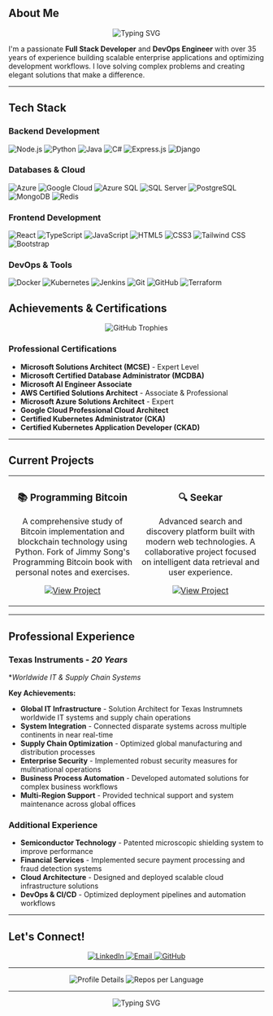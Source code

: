 



## About Me

<div align="center">
  <img src="https://readme-typing-svg.herokuapp.com?font=Fira+Code&pause=1000&color=00FF00&center=true&vCenter=true&width=435&lines=Passionate+Developer;Open+Source+Supporter;Driving+Emerging+Technologies;Tenacious+Troubleshooter" alt="Typing SVG" />
</div>

I'm a passionate **Full Stack Developer** and **DevOps Engineer** with over 35 years of experience building scalable enterprise applications and optimizing development workflows. I love solving complex problems and creating elegant solutions that make a difference.

---

## Tech Stack


### **Backend Development**
![Node.js](https://img.shields.io/badge/Node.js-43853D?style=for-the-badge&logo=node.js&logoColor=white)
![Python](https://img.shields.io/badge/Python-3776AB?style=for-the-badge&logo=python&logoColor=white)
![Java](https://img.shields.io/badge/Java-ED8B00?style=for-the-badge&logo=java&logoColor=white)
![C#](https://img.shields.io/badge/C%23-239120?style=for-the-badge&logo=c-sharp&logoColor=white)
![Express.js](https://img.shields.io/badge/Express.js-404D59?style=for-the-badge&logo=express&logoColor=white)
![Django](https://img.shields.io/badge/Django-092E20?style=for-the-badge&logo=django&logoColor=white)

### **Databases & Cloud**
![Azure](https://img.shields.io/badge/Azure-0089D6?style=for-the-badge&logo=azure&logoColor=white)
![Google Cloud](https://img.shields.io/badge/Google_Cloud-4285F4?style=for-the-badge&logo=google-cloud&logoColor=white)
![Azure SQL](https://img.shields.io/badge/Azure_SQL-0089D6?style=for-the-badge&logo=microsoft-sql-server&logoColor=white)
![SQL Server](https://img.shields.io/badge/SQL_Server-CC2927?style=for-the-badge&logo=microsoft-sql-server&logoColor=white)
![PostgreSQL](https://img.shields.io/badge/PostgreSQL-316192?style=for-the-badge&logo=postgresql&logoColor=white)
![MongoDB](https://img.shields.io/badge/MongoDB-4EA94B?style=for-the-badge&logo=mongodb&logoColor=white)
![Redis](https://img.shields.io/badge/Redis-DC382D?style=for-the-badge&logo=redis&logoColor=white)

### **Frontend Development**
![React](https://img.shields.io/badge/React-20232A?style=for-the-badge&logo=react&logoColor=61DAFB)
![TypeScript](https://img.shields.io/badge/TypeScript-007ACC?style=for-the-badge&logo=typescript&logoColor=white)
![JavaScript](https://img.shields.io/badge/JavaScript-F7DF1E?style=for-the-badge&logo=javascript&logoColor=black)
![HTML5](https://img.shields.io/badge/HTML5-E34F26?style=for-the-badge&logo=html5&logoColor=white)
![CSS3](https://img.shields.io/badge/CSS3-1572B6?style=for-the-badge&logo=css3&logoColor=white)
![Tailwind CSS](https://img.shields.io/badge/Tailwind_CSS-38B2AC?style=for-the-badge&logo=tailwind-css&logoColor=white)
![Bootstrap](https://img.shields.io/badge/Bootstrap-563D7C?style=for-the-badge&logo=bootstrap&logoColor=white)

### **DevOps & Tools**
![Docker](https://img.shields.io/badge/Docker-2496ED?style=for-the-badge&logo=docker&logoColor=white)
![Kubernetes](https://img.shields.io/badge/Kubernetes-326CE5?style=for-the-badge&logo=kubernetes&logoColor=white)
![Jenkins](https://img.shields.io/badge/Jenkins-D24939?style=for-the-badge&logo=jenkins&logoColor=white)
![Git](https://img.shields.io/badge/Git-F05032?style=for-the-badge&logo=git&logoColor=white)
![GitHub](https://img.shields.io/badge/GitHub-100000?style=for-the-badge&logo=github&logoColor=white)
![Terraform](https://img.shields.io/badge/Terraform-7B42BC?style=for-the-badge&logo=terraform&logoColor=white)



## Achievements & Certifications

<div align="center">
  <img src="https://github-profile-trophy.vercel.app/?username=Portal-Doctor&theme=radical&no-frame=true&no-bg=true&margin-w=4&row=1&column=7" alt="GitHub Trophies" />
</div>

### Professional Certifications
- **Microsoft Solutions Architect (MCSE)** - Expert Level
- **Microsoft Certified Database Administrator (MCDBA)**
- **Microsoft AI Engineer Associate**
- **AWS Certified Solutions Architect** - Associate & Professional
- **Microsoft Azure Solutions Architect** - Expert
- **Google Cloud Professional Cloud Architect**
- **Certified Kubernetes Administrator (CKA)**
- **Certified Kubernetes Application Developer (CKAD)**

---

## Current Projects

<div align="center">
  <table>
    <tr>
      <td width="50%">
        <h3 align="center">📚 Programming Bitcoin</h3>
        <p align="center">
          A comprehensive study of Bitcoin implementation and blockchain technology using Python. Fork of Jimmy Song's Programming Bitcoin book with personal notes and exercises.
        </p>
        <p align="center">
          <a href="https://github.com/Portal-Doctor/programmingbitcoin" target="_blank">
            <img src="https://img.shields.io/badge/View%20Project-00FF00?style=for-the-badge&logo=github&logoColor=black" alt="View Project" />
          </a>
        </p>
      </td>
      <td width="50%">
        <h3 align="center">🔍 Seekar</h3>
        <p align="center">
          Advanced search and discovery platform built with modern web technologies. A collaborative project focused on intelligent data retrieval and user experience.
        </p>
        <p align="center">
          <a href="https://github.com/Nexrage/seekar" target="_blank">
            <img src="https://img.shields.io/badge/View%20Project-00FF00?style=for-the-badge&logo=github&logoColor=black" alt="View Project" />
          </a>
        </p>
      </td>
    </tr>
  </table>
</div>

---

## Professional Experience

### **Texas Instruments** - *20 Years*
**Worldwide IT & Supply Chain Systems*

**Key Achievements:**
- **Global IT Infrastructure** - Solution Architect for Texas Instrumnets worldwide IT systems and supply chain operations
- **System Integration** - Connected disparate systems across multiple continents in near real-time
- **Supply Chain Optimization** - Optimized global manufacturing and distribution processes
- **Enterprise Security** - Implemented robust security measures for multinational operations
- **Business Process Automation** - Developed automated solutions for complex business workflows
- **Multi-Region Support** - Provided technical support and system maintenance across global offices

### **Additional Experience**
- **Semiconductor Technology** - Patented microscopic shielding system to improve performance
- **Financial Services** - Implemented secure payment processing and fraud detection systems
- **Cloud Architecture** - Designed and deployed scalable cloud infrastructure solutions
- **DevOps & CI/CD** - Optimized deployment pipelines and automation workflows

---

## Let's Connect!

<div align="center">
  <a href="https://www.linkedin.com/in/brian-jeffreys-313b247/" target="_blank">
    <img src="https://img.shields.io/badge/LinkedIn-0077B5?style=for-the-badge&logo=linkedin&logoColor=white" alt="LinkedIn" />
  </a>
  <a href="mailto:brian.jeffreys@example.com" target="_blank">
    <img src="https://img.shields.io/badge/Email-D14836?style=for-the-badge&logo=gmail&logoColor=white" alt="Email" />
  </a>
  <a href="https://github.com/Portal-Doctor" target="_blank">
    <img src="https://img.shields.io/badge/GitHub-100000?style=for-the-badge&logo=github&logoColor=white" alt="GitHub" />
  </a>
</div>

---

<div align="center">
  <img src="https://github-profile-summary-cards.vercel.app/api/cards/profile-details?username=Portal-Doctor&theme=radical" alt="Profile Details" />
  
  <img src="https://github-profile-summary-cards.vercel.app/api/cards/repos-per-language?username=Portal-Doctor&theme=radical" alt="Repos per Language" />
</div>

---

<div align="center">
  <img src="https://readme-typing-svg.herokuapp.com?font=Fira+Code&pause=1000&color=00FF00&center=true&vCenter=true&width=435&lines=Thanks+for+visiting!;Let's+build+something+amazing+together!;Feel+free+to+reach+out!;Happy+coding!+%F0%9F%9A%80" alt="Typing SVG" />
</div>

